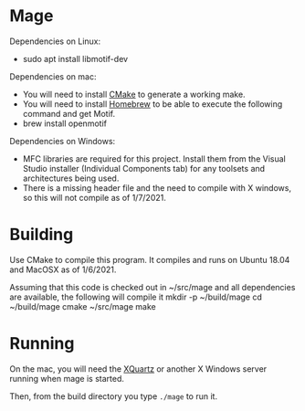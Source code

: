# Mage

Dependencies on Linux:
* sudo apt install libmotif-dev

Dependencies on mac:
* You will need to install [CMake](https://cmake.org) to generate a working make.
* You will need to install [Homebrew](https://brew.sh) to be able to execute the following command and get Motif.
* brew install openmotif

Dependencies on Windows:
* MFC libraries are required for this project. Install them from the Visual Studio installer (Individual Components tab) for any toolsets and architectures being used.
* There is a missing header file and the need to compile with X windows, so this will not compile as of 1/7/2021.

# Building

Use CMake to compile this program.  It compiles and runs on Ubuntu 18.04 and MacOSX as of 1/6/2021.

Assuming that this code is checked out in ~/src/mage and all dependencies are available, the following will compile it
    mkdir -p ~/build/mage
    cd ~/build/mage
    cmake ~/src/mage
    make

# Running

On the mac, you will need the [XQuartz](https://xquartz.org) or another X Windows server running when mage is started.

Then, from the build directory you type `./mage` to run it.
